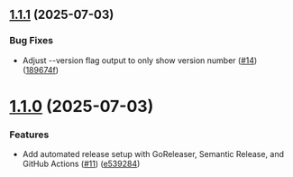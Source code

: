 ## [1.1.1](https://github.com/kennyparsons/gitbak/compare/v1.1.0...v1.1.1) (2025-07-03)


### Bug Fixes

* Adjust --version flag output to only show version number ([#14](https://github.com/kennyparsons/gitbak/issues/14)) ([189674f](https://github.com/kennyparsons/gitbak/commit/189674f3fd725e755a9e5b1822f2df178da849d7))

# [1.1.0](https://github.com/kennyparsons/gitbak/compare/v1.0.0...v1.1.0) (2025-07-03)


### Features

* Add automated release setup with GoReleaser, Semantic Release, and GitHub Actions ([#11](https://github.com/kennyparsons/gitbak/issues/11)) ([e539284](https://github.com/kennyparsons/gitbak/commit/e53928402cb1ea217e2c8c8f824d2b06e2b95f3c))
